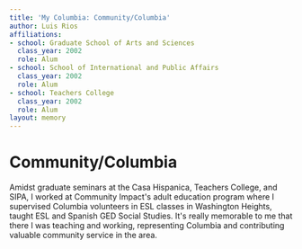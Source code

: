 ```yaml
---
title: 'My Columbia: Community/Columbia'
author: Luis Rios
affiliations:
- school: Graduate School of Arts and Sciences
  class_year: 2002
  role: Alum
- school: School of International and Public Affairs
  class_year: 2002
  role: Alum
- school: Teachers College
  class_year: 2002
  role: Alum
layout: memory
---
```


# Community/Columbia

Amidst graduate seminars at the Casa Hispanica, Teachers College, and SIPA, I worked at Community Impact's adult education program where I supervised Columbia volunteers in ESL classes in Washington Heights, taught ESL and Spanish GED Social Studies. It's really memorable to me that there I was teaching and working, representing Columbia and contributing valuable community service in the area.
